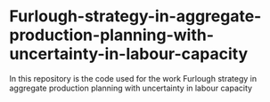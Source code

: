 # Furlough-strategy-in-aggregate-production-planning-with-uncertainty-in-labour-capacity
In this repository is the code used for the work Furlough strategy in aggregate production planning with uncertainty in labour capacity
